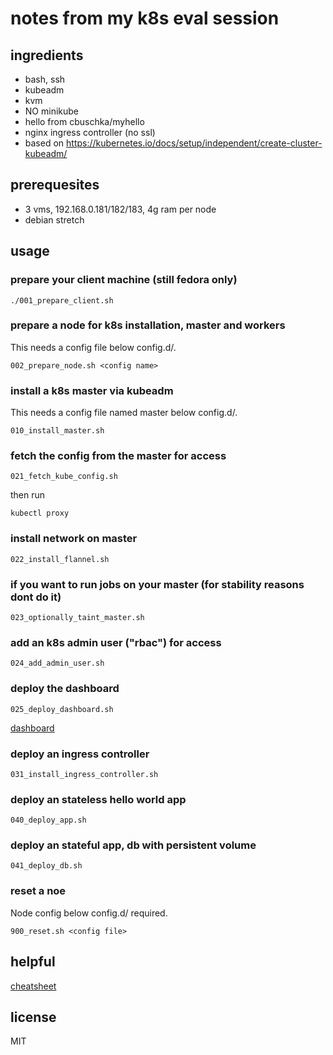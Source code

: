 # notes from my k8s eval session

## ingredients
- bash, ssh
- kubeadm
- kvm
- NO minikube
- hello from cbuschka/myhello
- nginx ingress controller (no ssl)
- based on https://kubernetes.io/docs/setup/independent/create-cluster-kubeadm/

## prerequesites
- 3 vms, 192.168.0.181/182/183, 4g ram per node
- debian stretch

## usage

### prepare your client machine (still fedora only)
```
./001_prepare_client.sh
```

### prepare a node for k8s installation, master and workers
This needs a config file below config.d/.
```
002_prepare_node.sh <config name>
```

### install a k8s master via kubeadm
This needs a config file named master below config.d/.
```
010_install_master.sh
```

### fetch the config from the master for access
```
021_fetch_kube_config.sh
```

then run
```
kubectl proxy
```

### install network on master
```
022_install_flannel.sh
```

### if you want to run jobs on your master (for stability reasons dont do it)
```
023_optionally_taint_master.sh
```

### add an k8s admin user ("rbac") for access
```
024_add_admin_user.sh
```

### deploy the dashboard
```
025_deploy_dashboard.sh
```

[dashboard](http://localhost:8001/api/v1/namespaces/kube-system/services/https:kubernetes-dashboard:/proxy/#!/secret?namespace=default)

### deploy an ingress controller
```
031_install_ingress_controller.sh
```

### deploy an stateless hello world app
```
040_deploy_app.sh
```

### deploy an stateful app, db with persistent volume
```
041_deploy_db.sh
```

### reset a noe
Node config below config.d/ required.
```
900_reset.sh <config file>
```

## helpful
[cheatsheet](./cheatsheet.md)

## license
MIT

